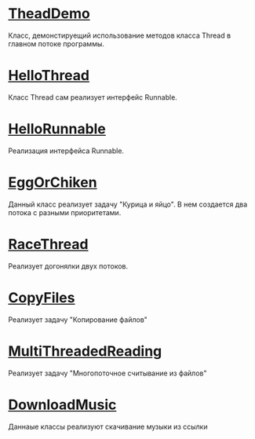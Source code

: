 # <a href="https://github.com/deznod/TheadDemo/blob/master/src/ThreadDemo/CurrentTheradDemo.java">TheadDemo</a>
Класс, демонстируещий использование методов класса Thread в главном потоке программы.
# <a href="https://github.com/deznod/TheadDemo/blob/master/src/hellothread/HelloThread.java">HelloThread</a>
Класс Thread сам реализует интерфейс Runnable.
# <a href="https://github.com/deznod/TheadDemo/blob/master/src/HelloRunnble/HelloRunnble.java">HelloRunnable</a>
Реализация интерфейса Runnable.
# <a href="https://github.com/deznod/TheadDemo/tree/master/src/eggOrChiken">EggOrChiken</a>
Данный класс реализует задачу "Курица и яйцо". В нем создается два потока с разными приоритетами.
# <a href="https://github.com/deznod/TheadDemo/tree/master/src/raceThread"> RaceThread</a>
Реализует догонялки двух потоков.
# <a href="https://github.com/deznod/TheadDemo/tree/master/src/copyFiles">CopyFiles</a>
Реализует задачу "Копирование файлов"
# <a href="https://github.com/deznod/TheadDemo/tree/master/src/MultiThreadedReading">MultiThreadedReading</a>
Реализует задачу "Многопоточное считывание из файлов"
# <a href="https://github.com/deznod/TheadDemo/tree/master/src/downloadMusic">DownloadMusic</a>
Даннаые классы реализуют скачивание музыки из ссылки
